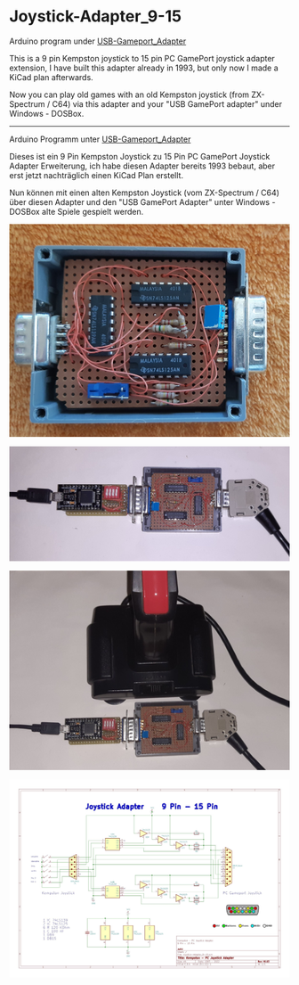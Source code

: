 # Joystick-Adapter_9-15

Arduino program under [USB-Gameport_Adapter](https://github.com/necroware/gameport-adapter)

This is a 9 pin Kempston joystick to 15 pin PC GamePort joystick adapter extension,
I have built this adapter already in 1993, but only now I made a KiCad plan afterwards.

Now you can play old games with an old Kempston joystick (from ZX-Spectrum / C64) via this adapter and your "USB GamePort adapter" under Windows - DOSBox.

- - -

Arduino Programm unter [USB-Gameport_Adapter](https://github.com/necroware/gameport-adapter)

Dieses ist ein 9 Pin Kempston Joystick zu 15 Pin PC GamePort Joystick Adapter Erweiterung, 
ich habe diesen Adapter bereits 1993 bebaut, aber erst jetzt nachträglich einen KiCad Plan erstellt.

Nun können mit einen alten Kempston Joystick (vom ZX-Spectrum / C64) über diesen Adapter und den "USB GamePort Adapter" unter Windows - DOSBox alte Spiele gespielt werden.

![USB-Gameport_Adapter_01](./USB-Gameport_Adapter_01.jpg)

![USB-Gameport_Adapter_02](./USB-Gameport_Adapter_02.jpg)

![USB-Gameport_Adapter_03](./USB-Gameport_Adapter_03.jpg)

![USB-Gameport_Adapter_04](./Joystick-Adapter_9-15Pin_Schematic.jpg)
